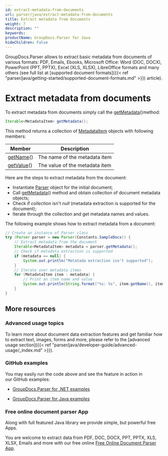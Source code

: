 ```yaml
---
id: extract-metadata-from-documents
url: parser/java/extract-metadata-from-documents
title: Extract metadata from documents
weight: 7
description: ""
keywords: 
productName: GroupDocs.Parser for Java
hideChildren: False
---
```

GroupDocs.Parser allows to extract basic metadata from documents of various formats: PDF, Emails, Ebooks, Microsoft Office: Word (DOC, DOCX), PowerPoint (PPT, PPTX), Excel (XLS, XLSX), LibreOffice formats and many others (see full list at [supported document formats]({{< ref "parser/java/getting-started/supported-document-formats.md" >}}) article).

# Extract metadata from documents

To extract metadata from documents simply call the [getMetadata](https://apireference.groupdocs.com/java/parser/com.groupdocs.parser/Parser#getMetadata())()method:

```java
Iterable<MetadataItem> getMetadata();

```

This method returns a collection of [MetadataItem](https://apireference.groupdocs.com/java/parser/com.groupdocs.parser.data/MetadataItem "class in com.groupdocs.parser.data") objects with following members:

| Member | Description |
| --- | --- |
| [getName](https://apireference.groupdocs.com/java/parser/com.groupdocs.parser.data/MetadataItem#getName())() | The name of the metadata item |
| [getValue](https://apireference.groupdocs.com/java/parser/com.groupdocs.parser.data/MetadataItem#getValue())() | The value of the metadata item |

Here are the steps to extract metadata from the document:

*   Instantiate [Parser](https://apireference.groupdocs.com/java/parser/com.groupdocs.parser/Parser) object for the initial document;
*   Call [getMetadata](https://apireference.groupdocs.com/java/parser/com.groupdocs.parser/Parser#getMetadata())() method and obtain collection of document metadata objects;
*   Check if *collection* isn't *null* (metadata extraction is supported for the document);
*   Iterate through the collection and get metadata names and values.  
      
    

The following example shows how to extract metadata from a document:

```java
// Create an instance of Parser class
try (Parser parser = new Parser(Constants.SampleDocx)) {
    // Extract metadata from the document
    Iterable<MetadataItem> metadata = parser.getMetadata();
    // Check if metadata extraction is supported
    if (metadata == null) {
        System.out.println("Metatada extraction isn't supported");
    }
    // Iterate over metadata items
    for (MetadataItem item : metadata) {
        // Print an item name and value
        System.out.println(String.format("%s: %s", item.getName(), item.getValue()));
    }
}

```

## More resources

### Advanced usage topics

To learn more about document data extraction features and get familiar how to extract text, images, forms and more, please refer to the [advanced usage section]({{< ref "parser/java/developer-guide/advanced-usage/_index.md" >}}).

### GitHub examples

You may easily run the code above and see the feature in action in our GitHub examples:

*   [GroupDocs.Parser for .NET examples](https://github.com/groupdocs-parser/GroupDocs.Parser-for-.NET)
    
*   [GroupDocs.Parser for Java examples](https://github.com/groupdocs-parser/GroupDocs.Parser-for-Java)
    

### Free online document parser App

Along with full featured Java library we provide simple, but powerful free Apps.

You are welcome to extract data from PDF, DOC, DOCX, PPT, PPTX, XLS, XLSX, Emails and more with our free online [Free Online Document Parser App](https://products.groupdocs.app/parser).
